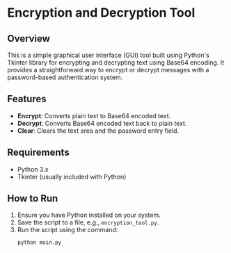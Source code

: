 # Encryption and Decryption Tool

## Overview

This is a simple graphical user interface (GUI) tool built using Python's Tkinter library for encrypting and decrypting text using Base64 encoding. It provides a straightforward way to encrypt or decrypt messages with a password-based authentication system.

## Features

- **Encrypt**: Converts plain text to Base64 encoded text.
- **Decrypt**: Converts Base64 encoded text back to plain text.
- **Clear**: Clears the text area and the password entry field.

## Requirements

- Python 3.x
- Tkinter (usually included with Python)

## How to Run

1. Ensure you have Python installed on your system.
2. Save the script to a file, e.g., `encryption_tool.py`.
3. Run the script using the command:
   ```bash
   python main.py
